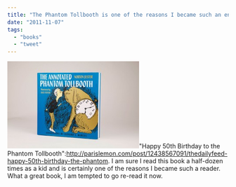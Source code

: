 ```yaml
---
title: "The Phantom Tollbooth is one of the reasons I became such an enthusiastic reader -- Happy 50th!"
date: "2011-11-07"
tags: 
  - "books"
  - "tweet"
---
```


[![](images/110611-arts-books-phantom-tollbooth-4-662w-300x199.jpg "The Annotated Phantom Tollbooth by Norton Juster")](http://www.amazon.com/gp/product/0375869034)"Happy 50th Birthday to the Phantom Tollbooth":http://parislemon.com/post/12438567091/thedailyfeed-happy-50th-birthday-the-phantom. I am sure I read this book a half-dozen times as a kid and is certainly one of the reasons I became such a reader. What a great book, I am tempted to go re-read it now.
